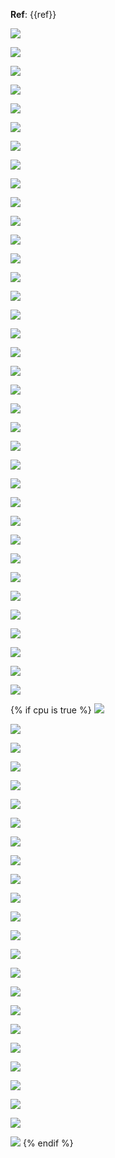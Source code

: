 **Ref**: {{ref}}

![](./Appendix_A_ib_read_lat_1.png)

![](./Appendix_A_ib_read_lat_2.png)

![](./Appendix_B1_ib_read_bw_bs.png)

![](./Appendix_B2_ib_read_bw_th.png)

![](./Appendix_C1_rpma_read_dram_lat_1.png)

![](./Appendix_C1_rpma_read_dram_lat_2.png)

![](./Appendix_C2_rpma_read_dram_bw_bs.png)

![](./Appendix_C3_rpma_read_dram_bw_th.png)

![](./Appendix_D1_rpma_read_pmem_lat_1.png)

![](./Appendix_D1_rpma_read_pmem_lat_2.png)

![](./Appendix_D2_rpma_read_pmem_bw_bs.png)

![](./Appendix_D3_rpma_read_pmem_bw_th.png)

![](./Appendix_E1_rpma_write_dram_lat_1.png)

![](./Appendix_E1_rpma_write_dram_lat_2.png)

![](./Appendix_E2_rpma_write_dram_bw_bs.png)

![](./Appendix_E3_rpma_write_dram_bw_th.png)

![](./Appendix_F1_apm_pmem_lat_1.png)

![](./Appendix_F1_apm_pmem_lat_2.png)

![](./Appendix_F2_apm_pmem_bw_bs.png)

![](./Appendix_F3_apm_pmem_bw_th.png)

![](./Appendix_G1_gpspm-rt_pmem_lat_1.png)

![](./Appendix_G1_gpspm-rt_pmem_lat_2.png)

![](./Appendix_G2_gpspm-rt_pmem_bw_bs.png)

![](./Appendix_G3_gpspm-rt_pmem_bw_th.png)

![](./Appendix_H1_gpspm_pmem_lat_1.png)

![](./Appendix_H1_gpspm_pmem_lat_2.png)

![](./Appendix_H2_gpspm_pmem_bw_bs.png)

![](./Appendix_H3_gpspm_pmem_bw_th.png)

![](./Appendix_I1_mix_pmem_lat_1.png)

![](./Appendix_I1_mix_pmem_lat_2.png)

![](./Appendix_I2_mix_pmem_bw_bs.png)

![](./Appendix_I3_mix_pmem_bw_th.png)

![](./Appendix_J1_mix_pmem_lat_1.png)

![](./Appendix_J1_mix_pmem_lat_2.png)

![](./Appendix_J2_mix_pmem_bw_bs.png)

![](./Appendix_J3_mix_pmem_bw_th.png)

{% if cpu is true %}
![](./Appendix_K1_apm_pmem_lat_1.png)

![](./Appendix_K1_apm_pmem_lat_2.png)

![](./Appendix_K2_apm_pmem_lat_1.png)

![](./Appendix_K2_apm_pmem_lat_2.png)

![](./Appendix_K3_apm_pmem_bw-cpu_cpu00_99.png)

![](./Appendix_K4_apm_pmem_bw-cpu_cpu75_99.png)

![](./Appendix_K5_apm_pmem_bw-cpu-mt_cpu00_99.png)

![](./Appendix_K6_apm_pmem_bw-cpu-mt_cpu75_99.png)

![](./Appendix_L1_gpspm-rt_pmem_lat_1.png)

![](./Appendix_L1_gpspm-rt_pmem_lat_2.png)

![](./Appendix_L2_gpspm-rt_pmem_lat_1.png)

![](./Appendix_L2_gpspm-rt_pmem_lat_2.png)

![](./Appendix_L3_gpspm-rt_pmem_bw-cpu_cpu00_99.png)

![](./Appendix_L4_gpspm-rt_pmem_bw-cpu_cpu75_99.png)

![](./Appendix_L5_gpspm-rt_pmem_bw-cpu-mt_cpu00_99.png)

![](./Appendix_L6_gpspm-rt_pmem_bw-cpu-mt_cpu75_99.png)

![](./Appendix_M1_gpspm_pmem_lat_1.png)

![](./Appendix_M1_gpspm_pmem_lat_2.png)

![](./Appendix_M2_gpspm_pmem_lat_1.png)

![](./Appendix_M2_gpspm_pmem_lat_2.png)

![](./Appendix_M3_gpspm_pmem_bw-cpu_cpu00_99.png)

![](./Appendix_M4_gpspm_pmem_bw-cpu_cpu75_99.png)

![](./Appendix_M5_gpspm_pmem_bw-cpu-mt_cpu00_99.png)

![](./Appendix_M6_gpspm_pmem_bw-cpu-mt_cpu75_99.png)
{% endif %}
